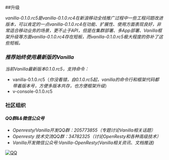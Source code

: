 ##升级

*vanilla-0.1.0.rc5是vanilla-0.1.0.rc4在新浪移动全线推广过程中一些工程问题改进版本，可以肯定的一点vanilla-0.1.0.rc4在功能、扩展性、使用方面表现良好，非常适合移动业务的场景，更不止于API，但是在集群部署、多App部署、Vanilla框架升级等方面vanilla-0.1.0.rc4存在短板，而vanilla-0.1.0.rc5极大程度的弥补了这些短板。*

### *推荐始终使用最新版的Vanilla*
*当前Vanilla最新版本0.1.0.rc5，支持命令：*

- vanilla-0.1.0.rc5（*你没看错，自0.1.0.rc5起，vanilla的命令行和框架代码都带着版本号，方便多版本共存，也方便框架升级*）
- v-console-0.1.0.rc5


### 社区组织
#### *QQ群&&微信公众号*
- *Openresty/Vanilla开发QQ群：205773855（专题讨论Vanilla相关话题）*
- *Openresty 技术交流QQ群：34782325（讨论OpenResty和各种高级技术）*
- *Vanilla开发微信公众号:Vanilla-OpenResty(Vanilla相关资讯、文档推送)*


[![QQ](http://pub.idqqimg.com/wpa/images/group.png)](http://shang.qq.com/wpa/qunwpa?idkey=673157ee0f0207ce2fb305d15999225c5aa967e88913dfd651a8cf59e18fd459)